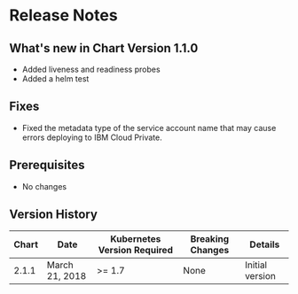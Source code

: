 # Release Notes

## What's new in Chart Version 1.1.0

- Added liveness and readiness probes
- Added a helm test

## Fixes

- Fixed the metadata type of the service account name that may cause errors deploying to IBM Cloud Private.

## Prerequisites

- No changes

## Version History

| Chart | Date | Kubernetes Version Required | Breaking Changes | Details |
| ----- | ---- | --------------------------- | ---------------- | ------- |
| 2.1.1 | March 21, 2018 | >= 1.7 | None | Initial version |

